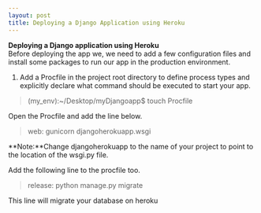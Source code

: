 ```yaml
---
layout: post
title: Deploying a Django Application using Heroku
---
```


**Deploying a Django application using Heroku**<br>
Before deploying the app we, we need to add a few configuration files and install some packages to run our app in the production environment.

1. Add a Procfile in the project root directory to define process types and explicitly declare what command should be executed to start your app.

> (my_env):~/Desktop/myDjangoapp$ touch Procfile


Open the Procfile and add the line below.

> web: gunicorn djangoherokuapp.wsgi

**Note:**Change djangoherokuapp to the name of your project to point to the location of the wsgi.py file.

Add the following line to the procfile too.

> release: python manage.py migrate

This line will migrate your database on heroku

